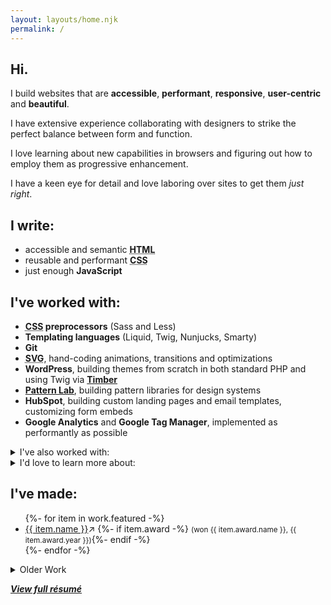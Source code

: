 ```yaml
---
layout: layouts/home.njk
permalink: /
---
```


<section class="lead" id="intro" aria-label="About Me">

<h1>Hi.</h1>

<p class="lead">I build websites that are <strong>accessible</strong>, <strong>performant</strong>, <strong>responsive</strong>, <strong>user-centric</strong> and <strong>beautiful</strong>.</p>

I have extensive experience collaborating with designers to strike the perfect balance between form and function.

I love learning about new capabilities in browsers and figuring out how to employ them as progressive enhancement.

I have a keen eye for detail and love laboring over sites to get them _just right_.

</section>

<section aria-label="Skills">

## I write:

- accessible and semantic **<abbr title="HyperText Markup Language">HTML</abbr>**
- reusable and performant **<abbr title="Cascading Stylesheets">CSS</abbr>**
- just enough **JavaScript**

## I've worked with:

- **<abbr title="Cascading Stylesheets">CSS</abbr> preprocessors** (Sass and Less)
- **Templating languages** (Liquid, Twig, Nunjucks, Smarty)
- **Git**
- **<abbr title="Scalable Vector Graphics">SVG</abbr>**, hand-coding animations, transitions and optimizations
- **WordPress**, building themes from scratch in both standard PHP and using Twig via **[Timber](https://www.upstatement.com/timber/)**
- **[Pattern Lab](https://patternlab.io/)**, building pattern libraries for design systems
- **HubSpot**, building custom landing pages and email templates, customizing form embeds
- **Google Analytics** and **Google Tag Manager**, implemented as performantly as possible

<details>
<summary>I've also worked with:</summary>

- **Photoshop**, **Illustrator** and **Sketch**
- **Google Lighthouse** and **WebPageTest**
- **Schema.org** and other similar markup methods
- **Cloudflare**, for doing edge <abbr title="search engine optimization">SEO</abbr> optimization via Cloudflare Workers
- **[Buddy](https://buddy.works)**, for <abbr title="continuous integration and delivery">CI/CD</abbr> and deployment
- **Shopify**
- **MailChimp**
- **[Netlify](https://netlify.com)**
- **[Eleventy](https://www.11ty.dev)**
- **[Parcel](https://parceljs.org/)**
  </details>

<details>

<summary>I'd love to learn more about:</summary>

- **Web components**
- **[Svelte](https://svelte.dev/)** and **[Sapper](https://sapper.svelte.dev/)**
- **[Craft CMS](https://www.craftcms.com/)**

</details>

</section>

<section id="work" aria-label="Sample Work">

## I've made:

<ul>
{%- for item in work.featured -%}
<li>
<a href="{{ item.url | url }}" target="_blank" rel="noopener noreferrer" aria-label="{{ item.name }} (opens in new window)">{{ item.name }}</a><span class="icon icon-new-window" title="(opens in new window)" aria-hidden="true">&#8599;</span>
{%- if item.award -%} <small>(won {{ item.award.name }}, <time>{{ item.award.year }}</time>)</small>{%- endif -%}
</li>
{%- endfor -%}
</ul>

<details>

<summary>Older Work</summary>

<p>Some of these probably aren't up to my modern standard. They also often use Typekit fonts, which do not work on archive.org.</p>

<ul>
{%- for item in work.old %}
<li>
<a href="{{ item.url | url }}" target="_blank" rel="noopener noreferrer" aria-label="{{ item.name }} (opens in new window)">{{ item.name }}</a><span class="icon icon-new-window" title="(opens in new window)" aria-hidden="true">&#8599;</span>
{%- if item.award -%} <small>(won {{ item.award.name }}, <time>{{ item.award.year }}</time>)</small>{%- endif -%}
</li>
{%- endfor %}
</ul>

</details>

</section>

<section class="center" aria-label="More info">

<strong><em><a href="/resume/">View full résumé</em></a></strong>

</section>

